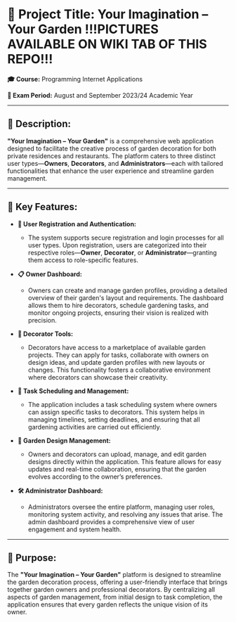 # 🌿 **Project Title:** Your Imagination – Your Garden !!!PICTURES AVAILABLE ON WIKI TAB OF THIS REPO!!!

**🎓 Course:** Programming Internet Applications

**📅 Exam Period:** August and September 2023/24 Academic Year

---

## 📜 **Description:**

**"Your Imagination – Your Garden"** is a comprehensive web application designed to facilitate the creative process of garden decoration for both private residences and restaurants. The platform caters to three distinct user types—**Owners**, **Decorators**, and **Administrators**—each with tailored functionalities that enhance the user experience and streamline garden management.

---

## 🌟 **Key Features:**

- **🔐 User Registration and Authentication:**
    - The system supports secure registration and login processes for all user types. Upon registration, users are categorized into their respective roles—**Owner**, **Decorator**, or **Administrator**—granting them access to role-specific features.

- **📋 Owner Dashboard:**
    - Owners can create and manage garden profiles, providing a detailed overview of their garden's layout and requirements. The dashboard allows them to hire decorators, schedule gardening tasks, and monitor ongoing projects, ensuring their vision is realized with precision.

- **🎨 Decorator Tools:**
    - Decorators have access to a marketplace of available garden projects. They can apply for tasks, collaborate with owners on design ideas, and update garden profiles with new layouts or changes. This functionality fosters a collaborative environment where decorators can showcase their creativity.

- **📅 Task Scheduling and Management:**
    - The application includes a task scheduling system where owners can assign specific tasks to decorators. This system helps in managing timelines, setting deadlines, and ensuring that all gardening activities are carried out efficiently.

- **🌱 Garden Design Management:**
    - Owners and decorators can upload, manage, and edit garden designs directly within the application. This feature allows for easy updates and real-time collaboration, ensuring that the garden evolves according to the owner’s preferences.

- **🛠️ Administrator Dashboard:**
    - Administrators oversee the entire platform, managing user roles, monitoring system activity, and resolving any issues that arise. The admin dashboard provides a comprehensive view of user engagement and system health.

---

## 🎯 **Purpose:**

The **"Your Imagination – Your Garden"** platform is designed to streamline the garden decoration process, offering a user-friendly interface that brings together garden owners and professional decorators. By centralizing all aspects of garden management, from initial design to task completion, the application ensures that every garden reflects the unique vision of its owner.
